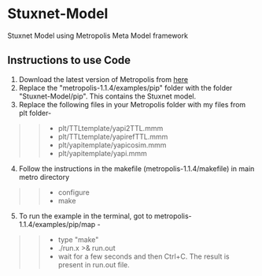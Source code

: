 # Stuxnet-Model
Stuxnet Model using Metropolis Meta Model framework
## Instructions to use Code
1. Download the latest version of Metropolis from [here](https://embedded.eecs.berkeley.edu/metropolis/)
2. Replace the "metropolis-1.1.4/examples/pip" folder with the folder "Stuxnet-Model/pip". This contains the Stuxnet model.
3. Replace the following files in your Metropolis folder with my files from plt folder-
>>* plt/TTLtemplate/yapi2TTL.mmm
>>* plt/TTLtemplate/yapirefTTL.mmm
>>* plt/yapitemplate/yapicosim.mmm
>>* plt/yapitemplate/yapi.mmm
4. Follow the instructions in the makefile (metropolis-1.1.4/makefile) in main metro directory
>>* configure
>>* make
5. To run the example in the terminal, got to metropolis-1.1.4/examples/pip/map -
>>* type "make"
>>* ./run.x >& run.out
>>* wait for a few seconds and then Ctrl+C. The result is present in run.out file.
